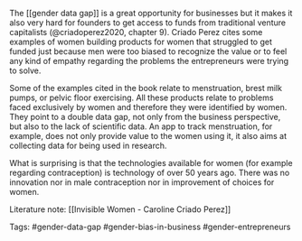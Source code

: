 The [[gender data gap]] is a great opportunity for businesses but it makes it also very hard for founders to get access to funds from traditional venture capitalists (@criadoperez2020, chapter 9). Criado Perez cites some examples of women building products for women that struggled to get funded just because men were too biased to recognize the value or to feel any kind of empathy regarding the problems the entrepreneurs were trying to solve. 

Some of the examples cited in the book relate to menstruation, brest milk pumps, or pelvic floor exercising. All these products relate to problems faced exclusively by women and therefore they were identified by women. They point to a double data gap, not only from the business perspective, but also to the lack of scientific data. An app to track menstruation, for example, does not only provide value to the women using it, it also aims at collecting data for being used in research. 

What is surprising is that the technologies available for women (for example regarding contraception) is technology of over 50 years ago. There was no innovation nor in male contraception nor in improvement of choices for women. 


Literature note: [[Invisible Women - Caroline Criado Perez]]

Tags: #gender-data-gap #gender-bias-in-business #gender-entrepreneurs